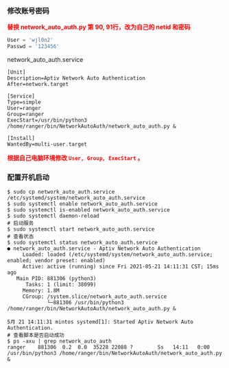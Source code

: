 ### 修改账号密码

**<font color = red>替换 network_auto_auth.py 第 90, 91行，改为自己的 netid 和密码</font>**

``` python
User = 'wjl0n2'
Passwd = '123456'
```



network_auto_auth.service

``` shell
[Unit]
Description=Aptiv Network Auto Authentication
After=network.target

[Service]
Type=simple
User=ranger
Group=ranger
ExecStart=/usr/bin/python3 /home/ranger/bin/NetworkAutoAuth/network_auto_auth.py &

[Install]
WantedBy=multi-user.target
```

**<font color = red>根据自己电脑环境修改 `User, Group, ExecStart` 。</font>**

### 配置开机启动

``` shell
$ sudo cp network_auto_auth.service /etc/systemd/system/network_auto_auth.service
$ sudo systemctl enable network_auto_auth.service
$ sudo systemctl is-enabled network_auto_auth.service
$ sudo systemctl daemon-reload
# 启动服务
$ sudo systemctl start network_auto_auth.service
# 查看状态
$ sudo systemctl status network_auto_auth.service
● network_auto_auth.service - Aptiv Network Auto Authentication
     Loaded: loaded (/etc/systemd/system/network_auto_auth.service; enabled; vendor preset: enabled)
     Active: active (running) since Fri 2021-05-21 14:11:31 CST; 15ms ago
   Main PID: 881306 (python3)
      Tasks: 1 (limit: 38099)
     Memory: 1.8M
     CGroup: /system.slice/network_auto_auth.service
             └─881306 /usr/bin/python3 /home/ranger/bin/NetworkAutoAuth/network_auto_auth.py &

5月 21 14:11:31 mintos systemd[1]: Started Aptiv Network Auto Authentication.
# 查看脚本是否启动成功
$ ps -axu | grep network_auto_auth
ranger    881306  0.2  0.0  35228 22088 ?        Ss   14:11   0:00 /usr/bin/python3 /home/ranger/bin/NetworkAutoAuth/network_auto_auth.py &
```


